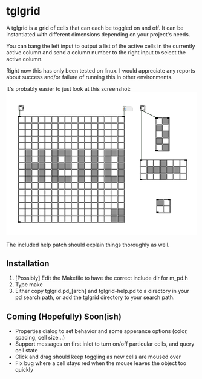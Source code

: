 tglgrid
=======

A tglgrid is a grid of cells that can each be toggled on and off.  It
can be instantiated with different dimensions depending on your
project's needs.

You can bang the left input to output a list of the active cells in
the currently active column and send a column number to the right input
to select the active column.

Right now this has only been tested on linux.  I would appreciate any
reports about success and/or failure of running this in other
environments.

It's probably easier to just look at this screenshot:
![tglgrid screenshot](https://github.com/nicklan/tglgrid/raw/master/screenshot/tglgrid.png)

The included help patch should explain things thoroughly as well.

Installation
------------
1. [Possibly] Edit the Makefile to have the correct include dir for
m_pd.h
2. Type make
3. Either copy tglgrid.pd_[arch] and tglgrid-help.pd to a directory in
your pd search path, or add the tglgrid directory to your search
path.

Coming (Hopefully) Soon(ish)
----------------------------
- Properties dialog to set behavior and some apperance options (color,
spacing, cell size...)
- Support messages on first inlet to turn on/off particular cells, and
query cell state
- Click and drag should keep toggling as new cells are moused over
- Fix bug where a cell stays red when the mouse leaves the object too
quickly